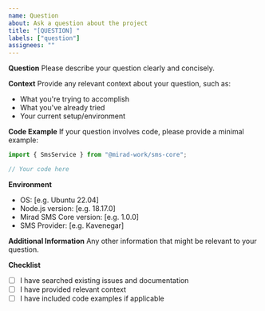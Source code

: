 ```yaml
---
name: Question
about: Ask a question about the project
title: "[QUESTION] "
labels: ["question"]
assignees: ""
---
```


**Question** Please describe your question clearly and concisely.

**Context** Provide any relevant context about your question, such as:

- What you're trying to accomplish
- What you've already tried
- Your current setup/environment

**Code Example** If your question involves code, please provide a minimal example:

```typescript
import { SmsService } from "@mirad-work/sms-core";

// Your code here
```

**Environment**

- OS: [e.g. Ubuntu 22.04]
- Node.js version: [e.g. 18.17.0]
- Mirad SMS Core version: [e.g. 1.0.0]
- SMS Provider: [e.g. Kavenegar]

**Additional Information** Any other information that might be relevant to your question.

**Checklist**

- [ ] I have searched existing issues and documentation
- [ ] I have provided relevant context
- [ ] I have included code examples if applicable
